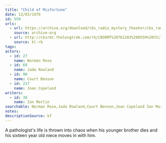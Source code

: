 ```yaml
---
title: "Child of Misfortune"
date: 12/03/1976
id: 559
urls: 
  - url: https://archive.org/download/cbs_radio_mystery_theater/cbs_radio_mystery_theater-0551-0600.zip/cbs_radio_mystery_theater-0551-0600%2Fcbsrmt_0559_child_of_misfortune.mp3
    source: archive-org
  - url: http://cbsrmt.thelongtrek.com/rb/CBSRMT%20761203%200559%20Child%20of%20Misfortune_wbbm_rb%20hot.mp3
    source: kl-rb
tags: 
actors:  
  - id: 27
    name: Norman Rose  
  - id: 69
    name: Jada Rowland  
  - id: 90
    name: Court Benson  
  - id: 227
    name: Joan Copeland
writers:  
  - id: 38
    name: Ian Martin
searchable: Norman Rose,Jada Rowland,Court Benson,Joan Copeland Ian Martin
notes: 
descriptionSource: kf
---
```

A pathologist's life is thrown into chaos when his younger brother dies and his sixteen year old niece moves in with him.